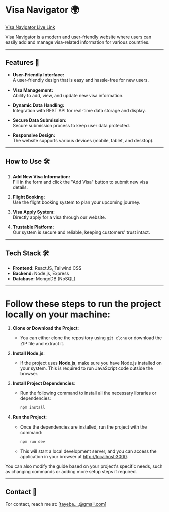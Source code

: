 # **Visa Navigator** 🌍  
[Visa Navigator Live Link](https://visa-navigator-a94fc.web.app)

Visa Navigator is a modern and user-friendly website where users can easily add and manage visa-related information for various countries.

---

## **Features** 🚀

- **User-Friendly Interface:**  
  A user-friendly design that is easy and hassle-free for new users.  

- **Visa Management:**  
  Ability to add, view, and update new visa information.  

- **Dynamic Data Handling:**  
  Integration with REST API for real-time data storage and display.  

- **Secure Data Submission:**  
  Secure submission process to keep user data protected.  

- **Responsive Design:**  
  The website supports various devices (mobile, tablet, and desktop).

---

## **How to Use** 🛠️

1. **Add New Visa Information:**  
   Fill in the form and click the "Add Visa" button to submit new visa details.  

2. **Flight Booking:**  
   Use the flight booking system to plan your upcoming journey.  

3. **Visa Apply System:**  
   Directly apply for a visa through our website.  

4. **Trustable Platform:**  
   Our system is secure and reliable, keeping customers' trust intact.

---

## **Tech Stack** 🛠️

- **Frontend:** ReactJS, Tailwind CSS  
- **Backend:** Node.js, Express  
- **Database:** MongoDB (NoSQL)

---

# Follow these steps to run the project locally on your machine:

1. **Clone or Download the Project**:  
   - You can either clone the repository using `git clone` or download the ZIP file and extract it.

2. **Install Node.js**:  
   - If the project uses **Node.js**, make sure you have Node.js installed on your system. This is required to run JavaScript code outside the browser.

3. **Install Project Dependencies**:  
   - Run the following command to install all the necessary libraries or dependencies:
     ```bash
     npm install
     ```

4. **Run the Project**:  
   - Once the dependencies are installed, run the project with the command:
     ```bash
     npm run dev
     ```
   - This will start a local development server, and you can access the application in your browser at [http://localhost:3000](http://localhost:3000).

You can also modify the guide based on your project's specific needs, such as changing commands or adding more setup steps if required.

---

## **Contact** 📧

For contact, reach me at: [tayeba....@gmail.com]
